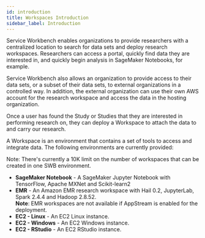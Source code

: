 ```yaml
---
id: introduction
title: Workspaces Introduction
sidebar_label: Introduction
---
```


Service Workbench enables organizations to provide researchers with a centralized location to search for data sets and deploy research workspaces. Researchers can access a portal, quickly find data they are interested in, and quickly begin analysis in SageMaker Notebooks, for example.

Service Workbench also allows an organization to provide access to their data sets, or a subset of their data sets, to external organizations in a controlled way. In addition, the external organization can use their own AWS account for the research workspace and access the data in the hosting organization.

Once a user has found the Study or Studies that they are interested in performing research on, they can deploy a Workspace to attach the data to and carry our research.

A Workspace is an environment that contains a set of tools to access and integrate data. The following environments are currently provided:

Note: There's currently a 10K limit on the number of workspaces that can be created in one SWB environment. 

- **SageMaker Notebook** - A SageMaker Jupyter Notebook with TensorFlow, Apache MXNet and Scikit-learn2
- **EMR** - An Amazon EMR research workspace with Hail 0.2, JupyterLab, Spark 2.4.4 and Hadoop 2.8.52.     
     **Note**: EMR workspaces are not available if AppStream is enabled for the deployment.
- **EC2 - Linux** - An EC2 Linux instance.
- **EC2 - Windows** - An EC2 Windows instance.
- **EC2 - RStudio** - An EC2 RStudio instance.
